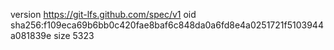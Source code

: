version https://git-lfs.github.com/spec/v1
oid sha256:f109eca69b6bb0c420fae8baf6c848da0a6fd8e4a0251721f5103944a081839e
size 5323
